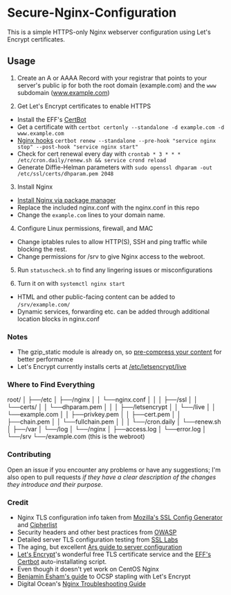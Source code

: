 # Secure-Nginx-Configuration
This is a simple HTTPS-only Nginx webserver configuration using Let's Encrypt certificates.

## Usage

1. Create an A or AAAA Record with your registrar that points to your server's public ip for both the root domain (example.com) and the `www` subdomain (www.example.com)

2. Get Let's Encrypt certificates to enable HTTPS
 * Install the EFF's [CertBot](https://certbot.eff.org/)
 * Get a certificate with `certbot certonly --standalone -d example.com -d www.example.com`
 * [Nginx hooks](https://certbot.eff.org/docs/using.html#renewing-certificates) `certbot renew --standalone --pre-hook "service nginx stop" --post-hook "service nginx start"`
 * Check for cert renewal every day with `crontab * 3 * * * /etc/cron.daily/renew.sh && service crond reload`
 * Generate Diffie-Helman parameters with `sudo openssl dhparam -out /etc/ssl/certs/dhparam.pem 2048`

3. Install Nginx
 * [Install Nginx via package manager](https://www.nginx.com/resources/admin-guide/installing-nginx-open-source/#prebuilt)
 * Replace the included nginx.conf with the nginx.conf in this repo
 * Change the `example.com` lines to your domain name.

4. Configure Linux permissions, firewall, and MAC
 * Change iptables rules to allow HTTP(S), SSH and ping traffic while blocking the rest.
 * Change permissions for /srv to give Nginx access to the webroot.

5. Run `statuscheck.sh` to find any lingering issues or misconfigurations

6. Turn it on with `systemctl nginx start`
 * HTML and other public-facing content can be added to `/srv/example.com/`
 * Dynamic services, forwarding etc. can be added through additional location blocks in nginx.conf


### Notes
 * The gzip_static module is already on, so [pre-compress your content](http://www.cambus.net/serving-precompressed-content-with-nginx-and-zopfli/) for better performance
 * Let's Encrypt currently installs certs at [/etc/letsencrypt/live](https://letsencrypt.readthedocs.io/en/latest/using.html#where-certs)

### Where to Find Everything
root/
 │
 ├──/etc
 │     ├──/nginx
 │     │     └──nginx.conf
 │     │
 │     ├──/ssl
 │     │     └──certs/
 │     │           └──dhparam.pem
 │     │
 │     ├──/letsencrypt
 │     │     └──/live
 │     │           └──example.com
 │     │                 ├──privkey.pem
 │     │                 ├──cert.pem
 │     │                 ├──chain.pem
 │     │                 └──fullchain.pem
 │     │
 │     └──/cron.daily
 │           └──renew.sh
 │
 ├──/var
 │     └──/log
 │           └──/nginx
 │                 ├──access.log
 │                 └──error.log
 │
 └──/srv
       └──/example.com     (this is the webroot)

### Contributing
Open an issue if you encounter any problems or have any suggestions; I'm also open to pull requests *if they have a clear description of the changes they introduce and their purpose*.

### Credit
* Nginx TLS configuration info taken from [Mozilla's SSL Config Generator](https://mozilla.github.io/server-side-tls/ssl-config-generator/) and [Cipherlist](https://cipherli.st/)
* Security headers and other best practices from [OWASP](https://www.owasp.org/)
* Detailed server TLS configuration testing from [SSL Labs](https://www.ssllabs.com/ssltest/)
* The aging, but excellent [Ars guide to server configuration](http://arstechnica.com/gadgets/2012/11/how-to-set-up-a-safe-and-secure-web-server/)
* [Let's Encrypt](https://letsencrypt.org/)'s wonderful free TLS certificate service and the [EFF's Certbot](https://certbot.eff.org/) auto-installating script.
 * Even though it doesn't yet work on CentOS Nginx
* [Benjamin Esham's guide](https://esham.io/2016/01/ocsp-stapling) to OCSP stapling with Let's Encrypt
* Digital Ocean's [Nginx Troubleshooting Guide](https://www.digitalocean.com/community/tutorials/how-to-troubleshoot-common-site-issues-on-a-linux-server)

